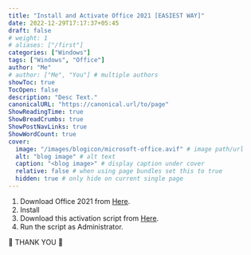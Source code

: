 ```yaml
---
title: "Install and Activate Office 2021 [EASIEST WAY]"
date: 2022-12-29T17:17:37+05:45
draft: false
# weight: 1
# aliases: ["/first"]
categories: ["Windows"]
tags: ["Windows", "Office"]
author: "Me"
# author: ["Me", "You"] # multiple authors
showToc: true
TocOpen: false
description: "Desc Text."
canonicalURL: "https://canonical.url/to/page"
ShowReadingTime: true
ShowBreadCrumbs: true
ShowPostNavLinks: true
ShowWordCount: true
cover:
  image: "/images/blogicon/microsoft-office.avif" # image path/url
  alt: "blog image" # alt text
  caption: "<blog image>" # display caption under cover
  relative: false # when using page bundles set this to true
  hidden: true # only hide on current single page
---
```


1. Download Office 2021 from [Here](https://officecdn.microsoft.com/db/492350f6-3a01-4f97-b9c0-c7c6ddf67d60/media/en-us/ProPlus2021Retail.img).
2. Install
3. Download this activation script from [Here](/activate-office.bat).
4. Run the script as Administrator.

💚 THANK YOU 💚
